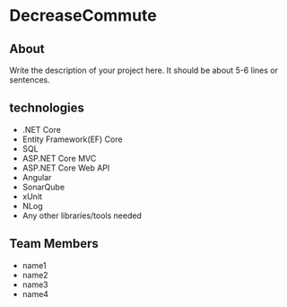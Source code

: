 # DecreaseCommute

## About
Write the description of your project here. It should be about 5-6 lines or sentences.

## technologies

+ .NET Core
+ Entity Framework(EF) Core
+ SQL
+ ASP.NET Core MVC
+ ASP.NET Core Web API
+ Angular
+ SonarQube
+ xUnit
+ NLog
+ Any other libraries/tools needed

## Team Members

+ name1
+ name2
+ name3
+ name4